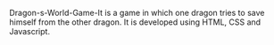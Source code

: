 Dragon-s-World-Game-It is a game in which one dragon tries to save himself from the other dragon. It is developed using HTML, CSS and Javascript.
